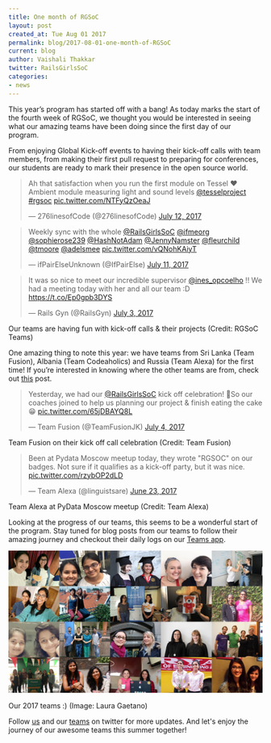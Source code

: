 ```yaml
---
title: One month of RGSoC
layout: post
created_at: Tue Aug 01 2017
permalink: blog/2017-08-01-one-month-of-RGSoC
current: blog
author: Vaishali Thakkar
twitter: RailsGirlsSoC
categories:
- news
---
```


This year’s program has started off with a bang! As today marks the start of the fourth week of RGSoC, we thought you would be interested in seeing what our amazing teams have been doing since the first day of our program.

From enjoying Global Kick-off events to having their kick-off calls with team members, from making their first pull request to preparing for conferences, our students are ready to mark their presence in the open source world.

<blockquote class="twitter-tweet" data-lang="en"><p lang="en" dir="ltr">Ah that satisfaction when you run the first module on Tessel ❤️ Ambient module measuring light and sound levels <a href="https://twitter.com/tesselproject">@tesselproject</a> <a href="https://twitter.com/hashtag/rgsoc?src=hash">#rgsoc</a> <a href="https://t.co/NTFyQzOeaJ">pic.twitter.com/NTFyQzOeaJ</a></p>&mdash; 276linesofCode (@276linesofCode) <a href="https://twitter.com/276linesofCode/status/885099913998217222">July 12, 2017</a></blockquote>
<script async src="//platform.twitter.com/widgets.js" charset="utf-8"></script>

<blockquote class="twitter-tweet" data-lang="en"><p lang="en" dir="ltr">Weekly sync with the whole <a href="https://twitter.com/RailsGirlsSoC">@RailsGirlsSoC</a> <a href="https://twitter.com/ifmeorg">@ifmeorg</a> <a href="https://twitter.com/sophierose239">@sophierose239</a> <a href="https://twitter.com/HashNotAdam">@HashNotAdam</a> <a href="https://twitter.com/JennyNamster">@JennyNamster</a> <a href="https://twitter.com/fleurchild">@fleurchild</a> <a href="https://twitter.com/tmoore">@tmoore</a> <a href="https://twitter.com/adelsmee">@adelsmee</a> <a href="https://t.co/vQNohKAiyT">pic.twitter.com/vQNohKAiyT</a></p>&mdash; ifPairElseUnknown (@IfPairElse) <a href="https://twitter.com/IfPairElse/status/884596784349065217">July 11, 2017</a></blockquote>
<script async src="//platform.twitter.com/widgets.js" charset="utf-8"></script>

<blockquote class="twitter-tweet" data-lang="en"><p lang="en" dir="ltr">It was so nice to meet our incredible supervisor <a href="https://twitter.com/ines_opcoelho">@ines_opcoelho</a> !! We had a meeting today with her and all our team :D <a href="https://t.co/Ep0gpb3DYS">https://t.co/Ep0gpb3DYS</a></p>&mdash; Rails Gyn (@RailsGyn) <a href="https://twitter.com/RailsGyn/status/882023345478414336">July 3, 2017</a></blockquote>
<script async src="//platform.twitter.com/widgets.js" charset="utf-8"></script>
<div class="image-credits">
Our teams are having fun with kick-off calls & their projects (Credit: RGSoC Teams)
</div>

One amazing thing to note this year: we have teams from Sri Lanka (Team Fusion), Albania (Team Codeaholics) and Russia (Team Alexa) for the first time! If you’re interested in knowing where the other teams are from, check out [this](https://railsgirlssummerofcode.org/blog/2017-05-22-teams-2017) post. 

<blockquote class="twitter-tweet" data-lang="en"><p lang="en" dir="ltr">Yesterday, we had our <a href="https://twitter.com/RailsGirlsSoC">@RailsGirlsSoC</a> kick off celebration! 🎉So our coaches joined to help us planning our project &amp; finish eating the cake 😁 <a href="https://t.co/65jDBAYQ8L">pic.twitter.com/65jDBAYQ8L</a></p>&mdash; Team Fusion (@TeamFusionJK) <a href="https://twitter.com/TeamFusionJK/status/882101855861460992">July 4, 2017</a></blockquote>
<script async src="//platform.twitter.com/widgets.js" charset="utf-8"></script>
<div class="image-credits">
Team Fusion on their kick off call celebration (Credit: Team Fusion)
</div>

<blockquote class="twitter-tweet" data-lang="en"><p lang="en" dir="ltr">Been at Pydata Moscow meetup today, they wrote &quot;RGSOC&quot; on our badges. Not sure if it qualifies as a kick-off party, but it was nice. <a href="https://t.co/rzybOP2dLD">pic.twitter.com/rzybOP2dLD</a></p>&mdash; Team Alexa (@linguistsare) <a href="https://twitter.com/linguistsare/status/878379842697285632">June 23, 2017</a></blockquote>
<script async src="//platform.twitter.com/widgets.js" charset="utf-8"></script>
<div class="image-credits">
Team Alexa at PyData Moscow meetup (Credit: Team Alexa)
</div>

Looking at the progress of our teams, this seems to be a wonderful start of the program. Stay tuned for blog posts from our teams to follow their amazing journey and checkout their daily logs on our [Teams app](https://teams.railsgirlssummerofcode.org/).

![A month of RGSoC!](/img/blog/2017/2017-rgsoc-team_collage.jpg)
<div class="image-credits">
	Our 2017 teams :) (Image: Laura Gaetano)
</div>

Follow [us](https://twitter.com/RailsGirlsSoC) and our [teams](https://twitter.com/RailsGirlsSoC/lists/rgsoc-2017-teams) on twitter for more updates. And let's enjoy the journey of our awesome teams this summer together!

